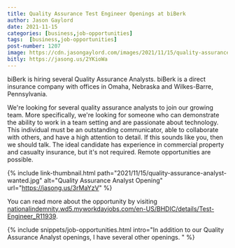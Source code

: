 ```yaml
---
title: Quality Assurance Test Engineer Openings at biBerk
author: Jason Gaylord
date: 2021-11-15
categories: [business,job-opportunities]
tags:  [business,job-opportunities]
post-number: 1207
image: https://cdn.jasongaylord.com/images/2021/11/15/quality-assurance-analyst-wanted.jpg
bitly: https://jasong.us/2YKioWa
---
```


biBerk is hiring several Quality Assurance Analysts. biBerk is a direct insurance company with offices in Omaha, Nebraska and Wilkes-Barre, Pennsylvania. 

We're looking for several quality assurance analysts to join our growing team. More specifically, we're looking for someone who can demonstrate the ability to work in a team setting and are passionate about technology. This individual must be an outstanding communicator, able to collaborate with others, and have a high attention to detail. If this sounds like you, then we should talk. The ideal candidate has experience in commercial property and casualty insurance, but it's not required. Remote opportunities are possible.

{% include link-thumbnail.html path="2021/11/15/quality-assurance-analyst-wanted.jpg" alt="Quality Assurance Analyst Opening" url="https://jasong.us/3rMaYzV" %}

You can read more about the opportunity by visiting [nationalindemnity.wd5.myworkdayjobs.com/en-US/BHDIC/details/Test-Engineer_R11939](https://jasong.us/3rMaYzV).

{% include snippets/job-opportunities.html intro="In addition to our Quality Assurance Analyst openings, I have several other openings. " %}